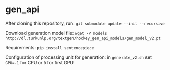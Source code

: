# gen_api

After cloning this repository, run: `git submodule update --init --recursive`

Download generation model file: `wget -P models http://dl.turkunlp.org/textgen/hockey_gen_api_models/gen_model_v2.pt`

Requirements: `pip install sentencepiece`

Configuration of processing unit for generation: in `generate_v2.sh` set `GPU=-1` for CPU or `0` for first GPU


